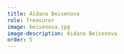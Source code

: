 ```yaml
---
title: Aidana Beisenova
role: Treasurer
image: beisenova.jpg
image-description: Aidana Beisenova
order: 5
---
```

